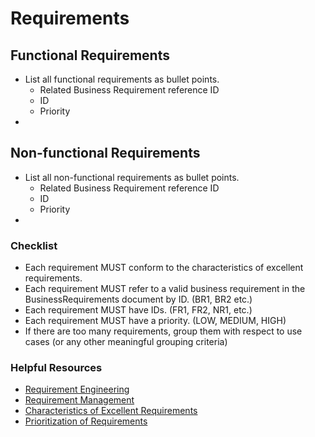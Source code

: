 # Requirements
## Functional Requirements
- List all functional requirements as bullet points.
  - Related Business Requirement reference ID 
  - ID
  - Priority
-

## Non-functional Requirements
- List all non-functional requirements as bullet points.
  - Related Business Requirement reference ID
  - ID
  - Priority
-

### Checklist
- Each requirement MUST conform to the characteristics of excellent requirements. 
- Each requirement MUST refer to a valid business requirement in the BusinessRequirements document by ID. (BR1, BR2 etc.)
- Each requirement MUST have IDs. (FR1, FR2, NR1, etc.)
- Each requirement MUST have a priority. (LOW, MEDIUM, HIGH) 
- If there are too many requirements, group them with respect to use cases (or any other meaningful grouping criteria)

### Helpful Resources
- [Requirement Engineering](https://bsu.instructure.com/courses/132974/files/11792784?module_item_id=3502980)
- [Requirement Management](https://bsu.instructure.com/courses/132974/files/11846021?module_item_id=3510923)
- [Characteristics of Excellent Requirements](https://bsu.instructure.com/courses/132974/files/11792790?module_item_id=3502982)
- [Prioritization of Requirements](https://bsu.instructure.com/courses/132974/files/11817594?module_item_id=3507441)
